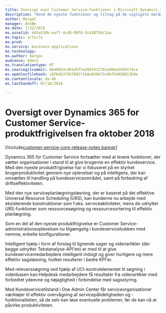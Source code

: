 ```yaml
---
title: Oversigt over Customer Service-funktioner i Microsoft Dynamics 365
description: "Kend de nyeste funktioner og tiltag på de vigtigste områder af Customer Service i Dynamics 365"
author: MargoC
manager: AnnBe
ms.date: 7/22/2018
ms.assetid: dd3a539b-eef7-4cd9-90f0-2c42873dc2aa
ms.topic: article
ms.prod: 
ms.service: business-applications
ms.technology: 
ms.author: margoc
audience: Admin
ms.translationtype: HT
ms.sourcegitcommit: 0b40bb3c98145f5a260f412701a884a5936174ce
ms.openlocfilehash: c876db3795f892f1b8e030673c86f54850813b9e
ms.contentlocale: da-dk
ms.lasthandoff: 07/18/2018

---
```

# <a name="overview-of-dynamics-365-for-customer-service-october-18-release"></a>Oversigt over Dynamics 365 for Customer Service-produktfrigivelsen fra oktober 2018

[!include[customer-service-core-release-notes banner](../../includes/customer-service-core-release-notes.md)]




Dynamics 365 for Customer Service fortsætter med at levere funktioner, der sætter organisationer i stand til at give brugerne en effektiv kundeservice. Med den nyeste produktfrigivelse har vi fokuseret på en styrket brugerproduktivitet gennem nye oplevelser og på intelligens, der kan omsættes til handling på kundeserviceområdet, samt på forbedring af driftseffektiviteten.

Med den nye serviceplanlægningsløsning, der er baseret på det effektive Universal Resource Scheduling (URS), kan kunderne nu arbejde med eksisterende konstruktioner som f.eks. serviceaktiviteter, mens de udnytter URS-funktioner som ressourcesøgning og ressourcesortering til effektiv planlægning. 

Som en del af den nyeste produktfrigivelse er Customer Service-administrationsoplevelsen nu tilgængelig i kundeservicehubben med nemme, enkelte konfigurationer. 

Intelligent hjælp i form af forslag til lignende sager og videnartikler (der begge udnytter Tekstanalyse-API'en) er med til at give kundeservicemedarbejdere intelligent indsigt og giver hurtigere og mere effektiv sagsløsning, hvilket resulterer i bedre KPI'er.

Med relevanssøgning ved hjælp af UCI-kontrolelementet til søgning i videnbasen kan Helpdesk medarbejdere få resultater fra videnartikler med forbedret ydeevne og nøjagtighed i forbindelse med sagsstyring. 

Med Kundeservicetilstand i One Admin Center får serviceorganisationer værktøjer til effektiv overvågning af servicepålideligheden og -funktionaliteten, så de selv kan løse eventuelle problemer, før de kan nå at påvirke produktiviteten.


